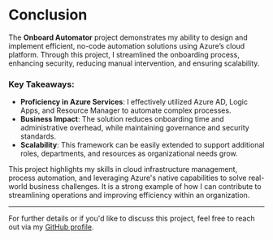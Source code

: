 # Conclusion

The **Onboard Automator** project demonstrates my ability to design and implement efficient, no-code automation solutions using Azure’s cloud platform. Through this project, I streamlined the onboarding process, enhancing security, reducing manual intervention, and ensuring scalability.

### Key Takeaways:
- **Proficiency in Azure Services**: I effectively utilized Azure AD, Logic Apps, and Resource Manager to automate complex processes.
- **Business Impact**: The solution reduces onboarding time and administrative overhead, while maintaining governance and security standards.
- **Scalability**: This framework can be easily extended to support additional roles, departments, and resources as organizational needs grow.

This project highlights my skills in cloud infrastructure management, process automation, and leveraging Azure's native capabilities to solve real-world business challenges. It is a strong example of how I can contribute to streamlining operations and improving efficiency within an organization.

---

For further details or if you'd like to discuss this project, feel free to reach out via my [GitHub profile](https://github.com/naszemade).
